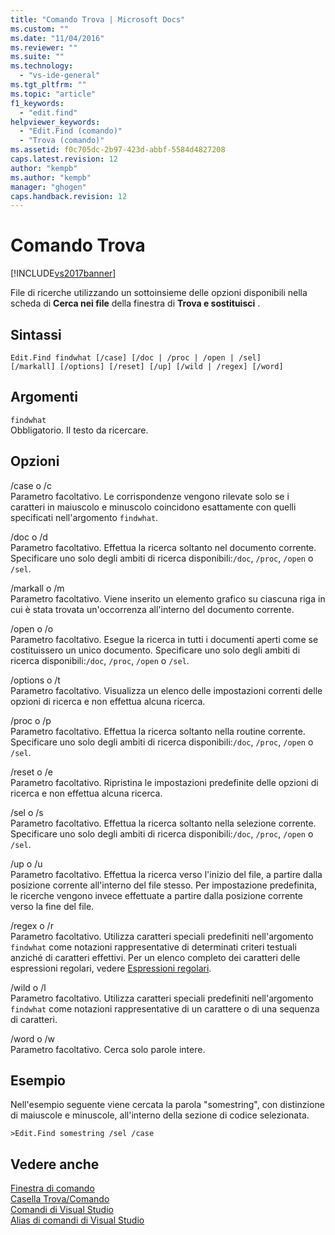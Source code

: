 ```yaml
---
title: "Comando Trova | Microsoft Docs"
ms.custom: ""
ms.date: "11/04/2016"
ms.reviewer: ""
ms.suite: ""
ms.technology: 
  - "vs-ide-general"
ms.tgt_pltfrm: ""
ms.topic: "article"
f1_keywords: 
  - "edit.find"
helpviewer_keywords: 
  - "Edit.Find (comando)"
  - "Trova (comando)"
ms.assetid: f0c705dc-2b97-423d-abbf-5584d4827208
caps.latest.revision: 12
author: "kempb"
ms.author: "kempb"
manager: "ghogen"
caps.handback.revision: 12
---
```

# Comando Trova
[!INCLUDE[vs2017banner](../../code-quality/includes/vs2017banner.md)]

File di ricerche utilizzando un sottoinsieme delle opzioni disponibili nella scheda di **Cerca nei file** della finestra di **Trova e sostituisci** .  
  
## Sintassi  
  
```  
Edit.Find findwhat [/case] [/doc | /proc | /open | /sel]   
[/markall] [/options] [/reset] [/up] [/wild | /regex] [/word]  
```  
  
## Argomenti  
 `findwhat`  
 Obbligatorio.  Il testo da ricercare.  
  
## Opzioni  
 \/case o \/c  
 Parametro facoltativo.  Le corrispondenze vengono rilevate solo se i caratteri in maiuscolo e minuscolo coincidono esattamente con quelli specificati nell'argomento `findwhat`.  
  
 \/doc o \/d  
 Parametro facoltativo.  Effettua la ricerca soltanto nel documento corrente.  Specificare uno solo degli ambiti di ricerca disponibili:`/doc`, `/proc`, `/open` o `/sel`.  
  
 \/markall o \/m  
 Parametro facoltativo.  Viene inserito un elemento grafico su ciascuna riga in cui è stata trovata un'occorrenza all'interno del documento corrente.  
  
 \/open o \/o  
 Parametro facoltativo.  Esegue la ricerca in tutti i documenti aperti come se costituissero un unico documento.  Specificare uno solo degli ambiti di ricerca disponibili:`/doc`, `/proc`, `/open` o `/sel`.  
  
 \/options o \/t  
 Parametro facoltativo.  Visualizza un elenco delle impostazioni correnti delle opzioni di ricerca e non effettua alcuna ricerca.  
  
 \/proc o \/p  
 Parametro facoltativo.  Effettua la ricerca soltanto nella routine corrente.  Specificare uno solo degli ambiti di ricerca disponibili:`/doc`, `/proc`, `/open` o `/sel`.  
  
 \/reset o \/e  
 Parametro facoltativo.  Ripristina le impostazioni predefinite delle opzioni di ricerca e non effettua alcuna ricerca.  
  
 \/sel o \/s  
 Parametro facoltativo.  Effettua la ricerca soltanto nella selezione corrente.  Specificare uno solo degli ambiti di ricerca disponibili:`/doc`, `/proc`, `/open` o `/sel`.  
  
 \/up o \/u  
 Parametro facoltativo.  Effettua la ricerca verso l'inizio del file, a partire dalla posizione corrente all'interno del file stesso.  Per impostazione predefinita, le ricerche vengono invece effettuate a partire dalla posizione corrente verso la fine del file.  
  
 \/regex o \/r  
 Parametro facoltativo.  Utilizza caratteri speciali predefiniti nell'argomento `findwhat` come notazioni rappresentative di determinati criteri testuali anziché di caratteri effettivi.  Per un elenco completo dei caratteri delle espressioni regolari, vedere [Espressioni regolari](../../ide/using-regular-expressions-in-visual-studio.md).  
  
 \/wild o \/l  
 Parametro facoltativo.  Utilizza caratteri speciali predefiniti nell'argomento `findwhat` come notazioni rappresentative di un carattere o di una sequenza di caratteri.  
  
 \/word o \/w  
 Parametro facoltativo.  Cerca solo parole intere.  
  
## Esempio  
 Nell'esempio seguente viene cercata la parola "somestring", con distinzione di maiuscole e minuscole, all'interno della sezione di codice selezionata.  
  
```  
>Edit.Find somestring /sel /case  
```  
  
## Vedere anche  
 [Finestra di comando](../../ide/reference/command-window.md)   
 [Casella Trova\/Comando](../../ide/find-command-box.md)   
 [Comandi di Visual Studio](../../ide/reference/visual-studio-commands.md)   
 [Alias di comandi di Visual Studio](../../ide/reference/visual-studio-command-aliases.md)